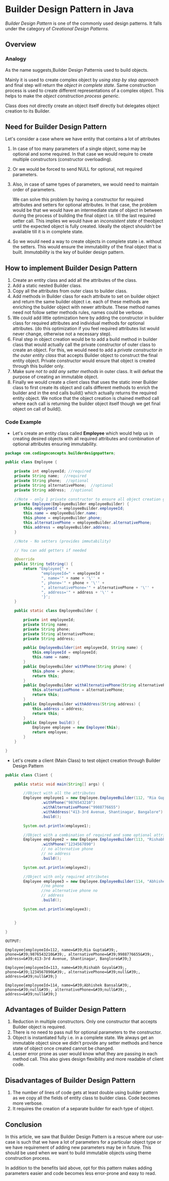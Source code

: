 # Builder Design Pattern in Java

_Builder Design Pattern_ is one of the commonly used design patterns. It falls under the category of _Creational Design Patterns_.

## Overview

### Analogy

As the name suggests,Builder Design Patternis used to build objects.

Mainly it is used to create complex object by _using step by step approach_ and final step will return the _object in complete state_. Same construction process is used to create different representations of a complex object. This helps to make the _object construction process generic_.

Class does not directly create an object itself directly but delegates object creation to its Builder.

## **Need**  **for Builder Design Pattern**

Let&#39;s consider a case where we have entity that contains a lot of attributes

1. In case of too many parameters of a single object, some may be optional and some required. In that case we would require to create multiple constructors (constructor overloading).
2. Or we would be forced to send NULL for optional, not required parameters.
3. Also, in case of same types of parameters, we would need to maintain order of parameters.

    We can solve this problem by having a constructor for required attributes and setters for optional attributes. In that case, the problem would be that we would have an intermediate state of object in between during the process of building the final object i.e. till the last required setter call. This implies we would have an _inconsistent_ _state_ of theobject until the expected object is fully created. Ideally the object shouldn&#39;t be available till it is in complete state.

1. So we would need a way to create objects in complete state i.e. without the setters. This would ensure the immutability of the final object that is built. _Immutability_ is the key of builder design pattern.

## How to implement Builder Design Pattern

1. Create an entity class and add all the attributes of the class.
2. Add a static nested Builder class.
3. Copy all the attributes from outer class to builder class.
4. Add methods in Builder class for each attribute to set on builder object and return the same builder object i.e. each of these methods are enriching the builder object with newer attribute. These method names need not follow setter methods rules, names could be verbose.
5. We could add little optimization here by adding the constructor in builder class for required attributes and individual methods for optional attributes. (do this optimization if you feel required attributes list would never change, otherwise not a necessary step).
6. Final step in object creation would be to add a build method in builder class that would actually call the private constructor of outer class to create an object. For this, we would need to add a _private constructor in the outer entity class_ that accepts Builder object to construct the final entity object. Private constructor would ensure that object is created through this builder only.
7. Make sure _not to add any setter methods_ in outer class. It will defeat the purpose of creating an immutable object.
8. Finally we would create a client class that uses the static inner Builder class to first create its object and calls different methods to enrich the builder and in the end calls build() which actually returns the required entity object. We notice that the object creation is chained method call where each call is returning the builder object itself though we get final object on call of build().

### Code Example

- Let&#39;s create an entity class called **Employee** which would help us in creating desired objects with all required attributes and combination of optional attributes ensuring immutability.
```java
package com.codingnconcepts.builderdesignpattern;

public class Employee {

    private int employeeId; //required
    private String name;  //required
    private String phone;  //optional
    private String alternativePhone;  //optional
    private String address;  //optional

    //Note - only 1 private constructor to ensure all object creation goes through this
    private Employee(EmployeeBuilder employeeBuilder) {
        this.employeeId = employeeBuilder.employeeId;
        this.name = employeeBuilder.name;
        this.phone = employeeBuilder.phone;
        this.alternativePhone = employeeBuilder.alternativePhone;
        this.address = employeeBuilder.address;
    }

    //Note - No setters (provides immutability)

    // You can add getters if needed

    @Override
    public String toString() {
        return "Employee{" +
                "employeeId=" + employeeId +
                ", name='" + name + '\'' +
                ", phone='" + phone + '\'' +
                ", alternativePhone='" + alternativePhone + '\'' +
                ", address='" + address + '\'' +
                '}';
    }

    public static class EmployeeBuilder {

        private int employeeId;
        private String name;
        private String phone;
        private String alternativePhone;
        private String address;

        public EmployeeBuilder(int employeeId, String name) {
            this.employeeId = employeeId;
            this.name = name;
        }
        public EmployeeBuilder withPhone(String phone) {
            this.phone = phone;
            return this;
        }
        public EmployeeBuilder withAlternativePhone(String alternativePhone) {
            this.alternativePhone = alternativePhone;
            return this;
        }
        public EmployeeBuilder withAddress(String address) {
            this.address = address;
            return this;
        }
        public Employee build() {
            Employee employee = new Employee(this);
            return employee;
        }
    }

}
```

- Let&#39;s create a client (Main Class) to test object creation through Builder Design Pattern
```java
public class Client {

    public static void main(String[] args) {

        //Object with all the attributes
        Employee employee1 = new Employee.EmployeeBuilder(112, "Ria Gupta")
                .withPhone("9876543210")
                .withAlternativePhone("9988776655")
                .withAddress("413-3rd Avenue, Shantinagar, Bangalore")
                .build();

        System.out.println(employee1);

        //Object with a combination of required and some optional attributes
        Employee employee2 = new Employee.EmployeeBuilder(113, "Rishabh Goyal")
                .withPhone("1234567890")
                // no alternative phone
                // no address
                .build();

        System.out.println(employee2);

        //Object with only required attributes
        Employee employee3 = new Employee.EmployeeBuilder(114, "Abhishek Bansal")
                //no phone
                //no alternative phone no
                // address
                .build();

        System.out.println(employee3);


    }

}
```
```
OUTPUT:

Employee{employeeId=112, name=&#39;Ria Gupta&#39;, phone=&#39;9876543210&#39;, alternativePhone=&#39;9988776655&#39;, address=&#39;413-3rd Avenue, Shantinagar, Banglore&#39;}

Employee{employeeId=113, name=&#39;Rishabh Goyal&#39;, phone=&#39;1234567890&#39;, alternativePhone=&#39;null&#39;, address=&#39;null&#39;}

Employee{employeeId=114, name=&#39;Abhishek Bansal&#39;, phone=&#39;null&#39;, alternativePhone=&#39;null&#39;, address=&#39;null&#39;}

```

## **Advantages**  **of Builder Design Pattern**

1. Reduction in multiple constructors. Only one constructor that accepts Builder object is required.
2. There is no need to pass null for optional parameters to the constructor.
3. Object is instantiated fully i.e. in a complete state. We always get an immutable object since we didn&#39;t provide any setter methods and hence state of object once created cannot be changed.
4. Lesser error prone as user would know what they are passing in each method call. This also gives design flexibility and more readable of client code.

## **Disadvantages**  **of Builder Design Pattern**

1. The number of lines of code gets at least double using builder pattern as we copy all the fields of entity class to builder class. Code becomes more verbose.
2. It requires the creation of a separate builder for each type of object.

## Conclusion

In this article, we saw that Builder Design Pattern is a rescue where our use-case is such that we have a lot of parameters for a particular object type or we have requirement of adding new parameters may be in future. This should be used when we want to build immutable objects using theme construction process.

In addition to the benefits laid above, opt for this pattern makes adding parameters easier and code becomes less error-prone and easy to read.